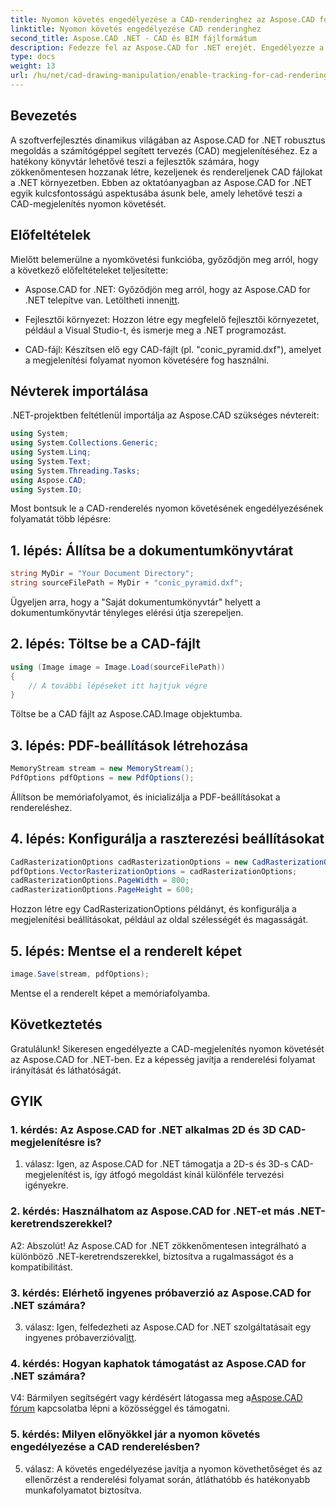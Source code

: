```yaml
---
title: Nyomon követés engedélyezése a CAD-renderinghez az Aspose.CAD for .NET-ben
linktitle: Nyomon követés engedélyezése CAD renderinghez
second_title: Aspose.CAD .NET - CAD és BIM fájlformátum
description: Fedezze fel az Aspose.CAD for .NET erejét. Engedélyezze a nyomon követést a CAD-megjelenítéshez zökkenőmentesen. Kövesse lépésenkénti útmutatónkat a jobb vezérlés és hatékonyság érdekében.
type: docs
weight: 13
url: /hu/net/cad-drawing-manipulation/enable-tracking-for-cad-rendering/
---
```

## Bevezetés

A szoftverfejlesztés dinamikus világában az Aspose.CAD for .NET robusztus megoldás a számítógéppel segített tervezés (CAD) megjelenítéséhez. Ez a hatékony könyvtár lehetővé teszi a fejlesztők számára, hogy zökkenőmentesen hozzanak létre, kezeljenek és rendereljenek CAD fájlokat a .NET környezetben. Ebben az oktatóanyagban az Aspose.CAD for .NET egyik kulcsfontosságú aspektusába ásunk bele, amely lehetővé teszi a CAD-megjelenítés nyomon követését.

## Előfeltételek

Mielőtt belemerülne a nyomkövetési funkcióba, győződjön meg arról, hogy a következő előfeltételeket teljesítette:

-  Aspose.CAD for .NET: Győződjön meg arról, hogy az Aspose.CAD for .NET telepítve van. Letöltheti innen[itt](https://releases.aspose.com/cad/net/).

- Fejlesztői környezet: Hozzon létre egy megfelelő fejlesztői környezetet, például a Visual Studio-t, és ismerje meg a .NET programozást.

- CAD-fájl: Készítsen elő egy CAD-fájlt (pl. "conic_pyramid.dxf"), amelyet a megjelenítési folyamat nyomon követésére fog használni.

## Névterek importálása

.NET-projektben feltétlenül importálja az Aspose.CAD szükséges névtereit:

```csharp
using System;
using System.Collections.Generic;
using System.Linq;
using System.Text;
using System.Threading.Tasks;
using Aspose.CAD;
using System.IO;
```

Most bontsuk le a CAD-renderelés nyomon követésének engedélyezésének folyamatát több lépésre:

## 1. lépés: Állítsa be a dokumentumkönyvtárat

```csharp
string MyDir = "Your Document Directory";
string sourceFilePath = MyDir + "conic_pyramid.dxf";
```

Ügyeljen arra, hogy a "Saját dokumentumkönyvtár" helyett a dokumentumkönyvtár tényleges elérési útja szerepeljen.

## 2. lépés: Töltse be a CAD-fájlt

```csharp
using (Image image = Image.Load(sourceFilePath))
{
    // A további lépéseket itt hajtjuk végre
}
```

Töltse be a CAD fájlt az Aspose.CAD.Image objektumba.

## 3. lépés: PDF-beállítások létrehozása

```csharp
MemoryStream stream = new MemoryStream();
PdfOptions pdfOptions = new PdfOptions();
```

Állítson be memóriafolyamot, és inicializálja a PDF-beállításokat a rendereléshez.

## 4. lépés: Konfigurálja a raszterezési beállításokat

```csharp
CadRasterizationOptions cadRasterizationOptions = new CadRasterizationOptions();
pdfOptions.VectorRasterizationOptions = cadRasterizationOptions;
cadRasterizationOptions.PageWidth = 800;
cadRasterizationOptions.PageHeight = 600;
```

Hozzon létre egy CadRasterizationOptions példányt, és konfigurálja a megjelenítési beállításokat, például az oldal szélességét és magasságát.

## 5. lépés: Mentse el a renderelt képet

```csharp
image.Save(stream, pdfOptions);
```

Mentse el a renderelt képet a memóriafolyamba.

## Következtetés

Gratulálunk! Sikeresen engedélyezte a CAD-megjelenítés nyomon követését az Aspose.CAD for .NET-ben. Ez a képesség javítja a renderelési folyamat irányítását és láthatóságát.

## GYIK

### 1. kérdés: Az Aspose.CAD for .NET alkalmas 2D és 3D CAD-megjelenítésre is?

1. válasz: Igen, az Aspose.CAD for .NET támogatja a 2D-s és 3D-s CAD-megjelenítést is, így átfogó megoldást kínál különféle tervezési igényekre.

### 2. kérdés: Használhatom az Aspose.CAD for .NET-et más .NET-keretrendszerekkel?

A2: Abszolút! Az Aspose.CAD for .NET zökkenőmentesen integrálható a különböző .NET-keretrendszerekkel, biztosítva a rugalmasságot és a kompatibilitást.

### 3. kérdés: Elérhető ingyenes próbaverzió az Aspose.CAD for .NET számára?

 3. válasz: Igen, felfedezheti az Aspose.CAD for .NET szolgáltatásait egy ingyenes próbaverzióval[itt](https://releases.aspose.com/).

### 4. kérdés: Hogyan kaphatok támogatást az Aspose.CAD for .NET számára?

 V4: Bármilyen segítségért vagy kérdésért látogassa meg a[Aspose.CAD fórum](https://forum.aspose.com/c/cad/19) kapcsolatba lépni a közösséggel és támogatni.

### 5. kérdés: Milyen előnyökkel jár a nyomon követés engedélyezése a CAD renderelésben?

5. válasz: A követés engedélyezése javítja a nyomon követhetőséget és az ellenőrzést a renderelési folyamat során, átláthatóbb és hatékonyabb munkafolyamatot biztosítva.